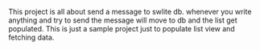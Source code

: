 This project is all about send a message to swlite db. whenever you write anything and try to send the message will move to db and the list get populated. This is just a sample project just to populate list view and fetching data. 